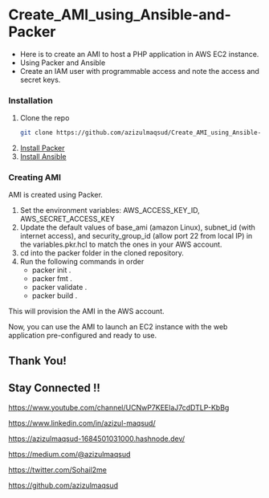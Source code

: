 
# Create_AMI_using_Ansible-and-Packer

- Here is to create an AMI to host a PHP application in AWS EC2 instance.
- Using Packer and Ansible
- Create an IAM user with programmable access and note the access and secret keys.

### Installation

1. Clone the repo
   ```sh
   git clone https://github.com/azizulmaqsud/Create_AMI_using_Ansible-and-Packer.git
   ```
2. [Install Packer](https://www.packer.io/docs/install)
3. [Install Ansible](https://docs.ansible.com/ansible/latest/installation_guide/intro_installation.html)

### Creating AMI

AMI is created using Packer.

1. Set the environment variables: AWS_ACCESS_KEY_ID, AWS_SECRET_ACCESS_KEY
2. Update the default values of base_ami (amazon Linux), subnet_id (with internet access), and security_group_id (allow port 22 from local IP) in the variables.pkr.hcl to match the ones in your AWS account.
3. cd into the packer folder in the cloned repository.
4. Run the following commands in order
    - packer init .
    - packer fmt .
    - packer validate .
    - packer build .

This will provision the AMI in the AWS account.

Now, you can use the AMI to launch an EC2 instance with the web application pre-configured and ready to use.
## Thank You!
## Stay Connected !!

https://www.youtube.com/channel/UCNwP7KEElaJ7cdDTLP-KbBg

https://www.linkedin.com/in/azizul-maqsud/

https://azizulmaqsud-1684501031000.hashnode.dev/

https://medium.com/@azizulmaqsud

https://twitter.com/Sohail2me

https://github.com/azizulmaqsud
